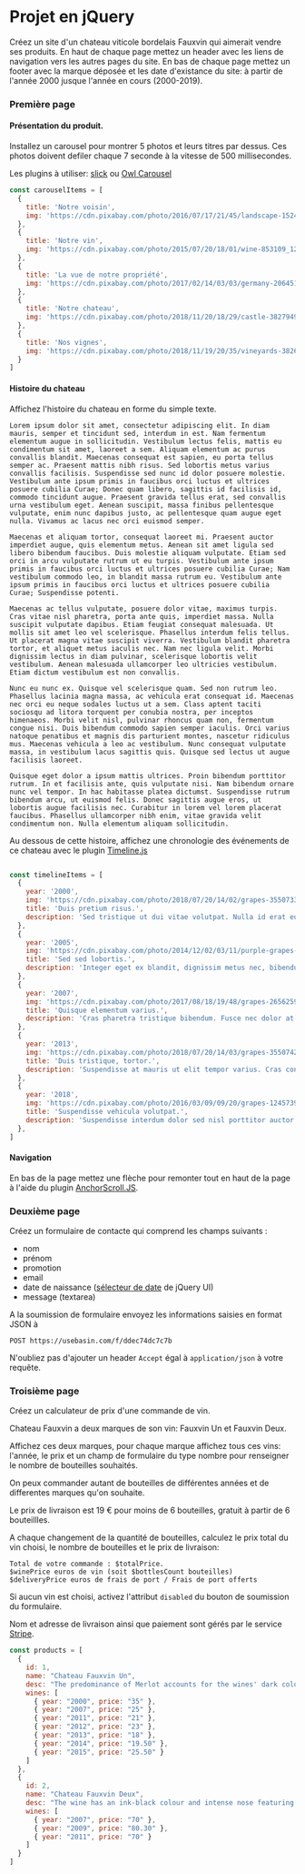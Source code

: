 
# Projet en jQuery

Créez un site d'un chateau viticole bordelais Fauxvin qui aimerait vendre ses produits. 
En haut de chaque page mettez un header avec les liens de navigation vers les autres pages du site.
En bas de chaque page mettez un footer avec la marque déposée et les date d'existance du site: à partir de l'année 2000 jusque l'année en cours (2000-2019).

### Première page

#### Présentation du produit.

Installez un carousel pour montrer 5 photos et leurs titres par dessus. Ces photos doivent defiler chaque 7 seconde à la vitesse de 500 millisecondes.

Les plugins à utiliser: [slick](http://kenwheeler.github.io/slick/) ou [Owl Carousel](https://owlcarousel2.github.io/OwlCarousel2/)

```js
const carouselItems = [
  {
    title: 'Notre voisin',
    img: 'https://cdn.pixabay.com/photo/2016/07/17/21/45/landscape-1524808_1280.jpg'
  },
  {
    title: 'Notre vin',
    img: 'https://cdn.pixabay.com/photo/2015/07/20/18/01/wine-853109_1280.jpg'
  },
  {
    title: 'La vue de notre propriété',
    img: 'https://cdn.pixabay.com/photo/2017/02/14/03/03/germany-2064517_1280.jpg'
  },
  {
    title: 'Notre chateau',
    img: 'https://cdn.pixabay.com/photo/2018/11/20/18/29/castle-3827949_1280.jpg'
  },
  {
    title: 'Nos vignes',
    img: 'https://cdn.pixabay.com/photo/2018/11/19/20/35/vineyards-3826012_1280.jpg'
  }
] 
```

#### Histoire du chateau

Affichez l'histoire du chateau en forme du simple texte.

```
Lorem ipsum dolor sit amet, consectetur adipiscing elit. In diam mauris, semper et tincidunt sed, interdum in est. Nam fermentum elementum augue in sollicitudin. Vestibulum lectus felis, mattis eu condimentum sit amet, laoreet a sem. Aliquam elementum ac purus convallis blandit. Maecenas consequat est sapien, eu porta tellus semper ac. Praesent mattis nibh risus. Sed lobortis metus varius convallis facilisis. Suspendisse sed nunc id dolor posuere molestie. Vestibulum ante ipsum primis in faucibus orci luctus et ultrices posuere cubilia Curae; Donec quam libero, sagittis id facilisis id, commodo tincidunt augue. Praesent gravida tellus erat, sed convallis urna vestibulum eget. Aenean suscipit, massa finibus pellentesque vulputate, enim nunc dapibus justo, ac pellentesque quam augue eget nulla. Vivamus ac lacus nec orci euismod semper.

Maecenas et aliquam tortor, consequat laoreet mi. Praesent auctor imperdiet augue, quis elementum metus. Aenean sit amet ligula sed libero bibendum faucibus. Duis molestie aliquam vulputate. Etiam sed orci in arcu vulputate rutrum ut eu turpis. Vestibulum ante ipsum primis in faucibus orci luctus et ultrices posuere cubilia Curae; Nam vestibulum commodo leo, in blandit massa rutrum eu. Vestibulum ante ipsum primis in faucibus orci luctus et ultrices posuere cubilia Curae; Suspendisse potenti.

Maecenas ac tellus vulputate, posuere dolor vitae, maximus turpis. Cras vitae nisl pharetra, porta ante quis, imperdiet massa. Nulla suscipit vulputate dapibus. Etiam feugiat consequat malesuada. Ut mollis sit amet leo vel scelerisque. Phasellus interdum felis tellus. Ut placerat magna vitae suscipit viverra. Vestibulum blandit pharetra tortor, et aliquet metus iaculis nec. Nam nec ligula velit. Morbi dignissim lectus in diam pulvinar, scelerisque lobortis velit vestibulum. Aenean malesuada ullamcorper leo ultricies vestibulum. Etiam dictum vestibulum est non convallis.

Nunc eu nunc ex. Quisque vel scelerisque quam. Sed non rutrum leo. Phasellus lacinia magna massa, ac vehicula erat consequat id. Maecenas nec orci eu neque sodales luctus ut a sem. Class aptent taciti sociosqu ad litora torquent per conubia nostra, per inceptos himenaeos. Morbi velit nisl, pulvinar rhoncus quam non, fermentum congue nisi. Duis bibendum commodo sapien semper iaculis. Orci varius natoque penatibus et magnis dis parturient montes, nascetur ridiculus mus. Maecenas vehicula a leo ac vestibulum. Nunc consequat vulputate massa, in vestibulum lacus sagittis quis. Quisque sed lectus ut augue facilisis laoreet.

Quisque eget dolor a ipsum mattis ultrices. Proin bibendum porttitor rutrum. In et facilisis ante, quis vulputate nisi. Nam bibendum ornare nunc vel tempor. In hac habitasse platea dictumst. Suspendisse rutrum bibendum arcu, ut euismod felis. Donec sagittis augue eros, ut lobortis augue facilisis nec. Curabitur in lorem vel lorem placerat faucibus. Phasellus ullamcorper nibh enim, vitae gravida velit condimentum non. Nulla elementum aliquam sollicitudin.
```

Au dessous de cette histoire, affichez une chronologie des événements de ce chateau avec le plugin [Timeline.js](https://ilkeryilmaz.github.io/timelinejs/)

```js

const timelineItems = [
  {
    year: '2000',
    img: 'https://cdn.pixabay.com/photo/2018/07/20/14/02/grapes-3550733__480.jpg',
    title: 'Duis pretium risus.',
    description: 'Sed tristique ut dui vitae volutpat. Nulla id erat eu risus sodales dignissim eget et sapien. Mauris dolor justo, tincidunt sed urna et, consectetur ultricies ipsum. Aliquam diam augue, suscipit quis euismod a, viverra eu sapien. Suspendisse sed venenatis est. Quisque mollis vulputate urna egestas consequat. Suspendisse potenti. Donec sed velit consequat, cursus velit at, ultricies eros.'
  },
  {
    year: '2005',
    img: 'https://cdn.pixabay.com/photo/2014/12/02/03/11/purple-grapes-553464__480.jpg',
    title: 'Sed sed lobortis.',
    description: 'Integer eget ex blandit, dignissim metus nec, bibendum turpis. Proin eu fermentum eros. Phasellus vulputate non justo eget pulvinar. Nunc bibendum ac leo at ullamcorper. Praesent sed ultrices tortor, et bibendum ante.'
  },
  {
    year: '2007',
    img: 'https://cdn.pixabay.com/photo/2017/08/18/19/48/grapes-2656259__480.jpg',
    title: 'Quisque elementum varius.',
    description: 'Cras pharetra tristique bibendum. Fusce nec dolor at orci viverra mollis. Interdum et malesuada fames ac ante ipsum primis in faucibus. Morbi lobortis, nunc nec tincidunt ultricies, nisi ligula blandit velit, vitae ornare neque arcu et sapien. Nullam ultricies magna lorem, nec mattis nulla volutpat in. Etiam eleifend congue maximus. Ut tristique mi quis ante tristique, in luctus ante interdum.'
  },
  {
    year: '2013',
    img: 'https://cdn.pixabay.com/photo/2018/07/20/14/03/grapes-3550742__480.jpg',
    title: 'Duis tristique, tortor.',
    description: 'Suspendisse at mauris ut elit tempor varius. Cras consectetur dolor in justo viverra, at tempor lectus sollicitudin. Nulla pellentesque tempus lectus, quis semper ipsum efficitur ut. Proin commodo tristique lobortis.'
  },
  {
    year: '2018',
    img: 'https://cdn.pixabay.com/photo/2016/03/09/09/20/grapes-1245739__480.jpg',
    title: 'Suspendisse vehicula volutpat.',
    description: 'Suspendisse interdum dolor sed nisl porttitor auctor. Donec sed lorem condimentum, malesuada lorem et, tincidunt justo. Mauris at vulputate elit. Aliquam erat dolor, porta non ullamcorper a, auctor in neque. Sed quis laoreet quam, sed consequat ex.'
  },
]

```

#### Navigation

En bas de la page mettez une flèche pour remonter tout en haut de la page à l'aide du plugin [AnchorScroll.JS](http://www.virgiliudiaconu.com/work/anchor-scroll).


### Deuxième page

Créez un formulaire de contacte qui comprend les champs suivants :

+ nom
+ prénom
+ promotion
+ email
+ date de naissance ([sélecteur de date](https://jqueryui.com/datepicker/) de jQuery UI)
+ message (textarea)

A la soumission de formulaire envoyez les informations saisies en format JSON à 
```
POST https://usebasin.com/f/ddec74dc7c7b
```
N'oubliez pas d'ajouter un header `Accept` égal à `application/json` à votre requête.


### Troisième page

Créez un calculateur de prix d'une commande de vin.

Chateau Fauxvin a deux marques de son vin: Fauxvin Un et Fauxvin Deux. 

Affichez ces deux marques, pour chaque marque affichez tous ces vins: l'année, le prix et un champ de formulaire du type nombre pour renseigner le nombre de bouteilles souhaités.

On peux commander autant de bouteilles de différentes années et de differentes marques qu'on souhaite.

Le prix de livraison est 19 € pour moins de 6 bouteilles, gratuit à partir de 6 bouteillles.

A chaque changement de la quantité de bouteilles, calculez le prix total du vin choisi, le nombre de bouteilles et le prix de livraison:
```
Total de votre commande : $totalPrice.
$winePrice euros de vin (soit $bottlesCount bouteilles)
$deliveryPrice euros de frais de port / Frais de port offerts
```

Si aucun vin est choisi, activez l'attribut `disabled` du bouton de soumission du formulaire.


Nom et adresse de livraison ainsi que paiement sont gérés par le service [Stripe](https://stripe.com/docs/stripe-js/reference).

```js
const products = [
  {
    id: 1,
    name: "Chateau Fauxvin Un",
    desc: "The predominance of Merlot accounts for the wines' dark colour and red fruit aromas featuring oaky and spicy overtones. The wine starts out powerful and full-bodied on the palate, with a beautiful tannic structure, going on to reveal a long, fresh aftertaste.",
    wines: [
      { year: "2000", price: "35" },
      { year: "2007", price: "25" },
      { year: "2011", price: "21" },
      { year: "2012", price: "23" },
      { year: "2013", price: "18" },
      { year: "2014", price: "19.50" },
      { year: "2015", price: "25.50" }
    ]
  },
  {
    id: 2,
    name: "Chateau Fauxvin Deux",
    desc: "The wine has an ink-black colour and intense nose featuring concentrated fruit aromas combined with vanilla and toast. The bouquet follows through on the palate to reveal a rich, full-bodied wine with black-berry fruit and an impressively long, elegant aftertaste. The tannin is well-structured with a wonderful velvety texture.",
    wines: [
      { year: "2007", price: "70" },
      { year: "2009", price: "80.30" },
      { year: "2011", price: "70" }
    ]
  }
]
```


